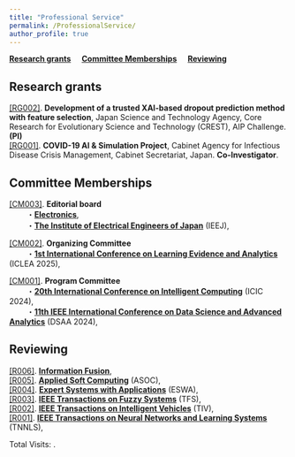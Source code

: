 ```yaml
---
title: "Professional Service"
permalink: /ProfessionalService/
author_profile: true
---
```


**[Research grants](#fau)** &nbsp; &nbsp; **[Committee Memberships](#rau)** &nbsp; &nbsp; **[Reviewing](#cau)** &nbsp; &nbsp;


<h2 id="fau">
Research grants
</h2>

<u>[RG002]</u>. **Development of a trusted XAI-based dropout prediction method with feature selection**, Japan Science and Technology Agency, Core Research for Evolutionary Science and Technology (CREST), AIP Challenge. **(PI)**  
<u>[RG001]</u>. **COVID-19 AI & Simulation Project**, Cabinet Agency for Infectious Disease Crisis Management, Cabinet Secretariat, Japan. **Co-Investigator**.  


<h2 id="rau">
Committee Memberships
</h2>

<u>[CM003]</u>. **Editorial board**  
&nbsp; &nbsp; &nbsp; &nbsp; ・**[Electronics](https://www.mdpi.com/journal/electronics)**,  
&nbsp; &nbsp; &nbsp; &nbsp; ・**[The Institute of Electrical Engineers of Japan](https://www.iee.jp/en/)** (IEEJ), 

<u>[CM002]</u>. **Organizing Committee**  
&nbsp; &nbsp; &nbsp; &nbsp; ・**[1st International Conference on Learning Evidence and Analytics](https://sites.google.com/leds.ait.kyushu-u.ac.jp/iclea2025/?pli=1)** (ICLEA 2025), 

<u>[CM001]</u>. **Program Committee**  
&nbsp; &nbsp; &nbsp; &nbsp; ・**[20th International Conference on Intelligent Computing](https://www.ic-icc.cn/2024/index.htm)** (ICIC 2024),  
&nbsp; &nbsp; &nbsp; &nbsp; ・**[11th IEEE International Conference on Data Science and Advanced Analytics](https://dsaa2024.dsaa.co/)** (DSAA 2024),  

<h2 id="cau">
Reviewing
</h2>

<u>[R006]</u>. **[Information Fusion](https://www.sciencedirect.com/journal/information-fusion)**,  
<u>[R005]</u>. **[Applied Soft Computing](https://www.sciencedirect.com/journal/applied-soft-computing)** (ASOC),  
<u>[R004]</u>. **[Expert Systems with Applications](https://www.sciencedirect.com/journal/expert-systems-with-applications)** (ESWA),  
<u>[R003]</u>. **[IEEE Transactions on Fuzzy Systems](https://ieeexplore.ieee.org/xpl/RecentIssue.jsp?punumber=91)** (TFS),  
<u>[R002]</u>. **[IEEE Transactions on Intelligent Vehicles](https://ieeexplore.ieee.org/xpl/RecentIssue.jsp?punumber=7274857)** (TIV),  
<u>[R001]</u>. **[IEEE Transactions on Neural Networks and Learning Systems](https://ieeexplore.ieee.org/xpl/RecentIssue.jsp?punumber=5962385)** (TNNLS),  



<script async src="https://npm.elemecdn.com/penndu@1.0.0/bsz.js"></script>
<span id="busuanzi_container_site_pv">Total Visits: <span id="busuanzi_value_site_pv"></span>.</span>
